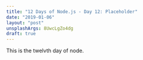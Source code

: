 ```yaml
---
title: "12 Days of Node.js - Day 12: Placeholder"
date: "2019-01-06"
layout: "post"
unsplashArgs: 8UwcLgZo4dg
draft: true
---
```


This is the twelvth day of node.
